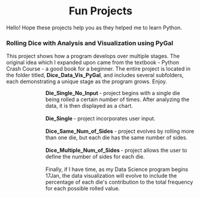 <!DOCTYPE html>

<!---
Fun projects that helped me to learn python
-->


<!--- Title and metadata -->
<html>
<head>
    <meta charset="UTF-8">
    <meta name="description" content="Python Projects for Beginners">
    <meta name="keywords" content="Python, Projects, Novice, Noob, Newbie, Coding, Programmer">
    <meta name="author" content="Keith Stateson, Enduring Writer, Sing Fighter">
    <meta name="viewport" content="width=device-width, initial-scale=1.0">
    <h1 align="center">
        Fun Projects
    </h1>
</head>

<p>Hello! Hope these projects help you as they helped me to learn Python.</p>


<!--- Project Heading for Dice_Data_Vis_PyGal -->
<head>
    <h3 align="left">
    Rolling Dice with Analysis and Visualization using PyGal
    </h3>
</head>

<p>This project shows how a program develops over multiple stages. The original idea which I expanded upon came from the textbook - Python Crash Course - a good book for a beginner. The entire project is located in the folder titled, <b>Dice_Data_Vis_PyGal</b>, and includes several subfolders, each demonstrating a unique stage as the program grows. Enjoy.
</p>

<dl>
    <dd>
        <dl>
            <dd>
                <p style="margin-left: 25px;"> <!-- styles do not work in GitHub markdown files -->
                    <b> Die_Single_No_Input </b> - project begins with a single die being rolled a certain number of times. After analyzing the data, it is then displayed as a chart.
                    <br><br>
                    <b> Die_Single </b> - project incorporates user input.
                    <br><br>
                    <b> Dice_Same_Num_of_Sides </b> - project evolves by rolling more than one die, but each die has the same number of sides.
                    <br><br>
                    <b> Dice_Multiple_Num_of_Sides </b> - project allows the user to define the number of sides for each die.
                    <br><br>
                    Finally, if I have time, as my Data Science program begins 17Jan, the data visualization will evolve to include the percentage of each die's contribution to the total frequency for each possible rolled value.
                </p>
            </dd>
        </dl>
    </dd>
</dl>
